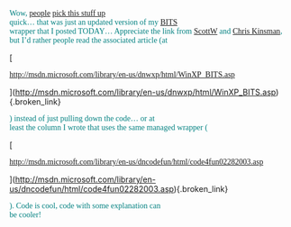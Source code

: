 <font face="Trebuchet MS" color="teal">Wow, <a href="http://aspnetweblog.com/posts/5055.aspx">people</a> <a href="http://radio.weblogs.com/0101134/2003/04/07.html#a45" class="broken_link">pick this stuff up<br /> </a>quick&#8230; that was just an updated version of my <a href="http://msdn.microsoft.com/library/default.asp?url=/library/en-us/bits/bits/bits_start_page.asp">BITS</a><br /> wrapper that I posted TODAY&#8230; Appreciate the link from <a href="http://aspnetweblog.com/posts/5055.aspx">ScottW</a> and <a href="http://radio.weblogs.com/0101134/2003/04/07.html#a45" class="broken_link">Chris Kinsman</a>,<br /> but I&#8217;d rather people read the associated article (at </font>
				  
[
						  
<font face="Trebuchet MS">http://msdn.microsoft.com/library/en-us/dnwxp/html/WinXP_BITS.asp</font>
				  
](http://msdn.microsoft.com/library/en-us/dnwxp/html/WinXP_BITS.asp){.broken_link} 
				  
<font face="Trebuchet MS" color="teal">) instead of just pulling down the code&#8230; or at<br /> least the column I wrote that uses the same managed wrapper (</font>
				  
[
						  
<font face="Trebuchet MS">http://msdn.microsoft.com/library/en-us/dncodefun/html/code4fun02282003.asp</font>
				  
](http://msdn.microsoft.com/library/en-us/dncodefun/html/code4fun02282003.asp){.broken_link} 
				  
<font face="Trebuchet MS" color="teal">). Code is cool, code with some explanation can<br /> be cooler!</font>